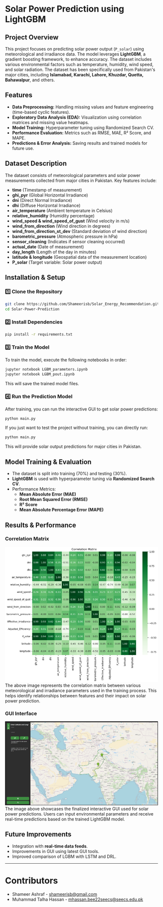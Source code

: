 # Solar Power Prediction using LightGBM

## Project Overview
This project focuses on predicting solar power output (`P_solar`) using meteorological and irradiance data. The model leverages **LightGBM**, a gradient boosting framework, to enhance accuracy. The dataset includes various environmental factors such as temperature, humidity, wind speed, and solar radiation. The dataset has been specifically used from Pakistan's major cities, including **Islamabad, Karachi, Lahore, Khuzdar, Quetta, Bahawalpur**, and others.

## Features
- **Data Preprocessing:** Handling missing values and feature engineering (time-based cyclic features).
- **Exploratory Data Analysis (EDA):** Visualization using correlation matrices and missing value heatmaps.
- **Model Training:** Hyperparameter tuning using Randomized Search CV.
- **Performance Evaluation:** Metrics such as RMSE, MAE, R² Score, and MAPE.
- **Predictions & Error Analysis:** Saving results and trained models for future use.

## Dataset Description
The dataset consists of meteorological parameters and solar power measurements collected from major cities in Pakistan. Key features include:
- **time** (Timestamp of measurement)
- **ghi_pyr** (Global Horizontal Irradiance)
- **dni** (Direct Normal Irradiance)
- **dhi** (Diffuse Horizontal Irradiance)
- **air_temperature** (Ambient temperature in Celsius)
- **relative_humidity** (Humidity percentage)
- **wind_speed & wind_speed_of_gust** (Wind velocity in m/s)
- **wind_from_direction** (Wind direction in degrees)
- **wind_from_direction_st_dev** (Standard deviation of wind direction)
- **barometric_pressure** (Atmospheric pressure in hPa)
- **sensor_cleaning** (Indicates if sensor cleaning occurred)
- **actual_date** (Date of measurement)
- **day_length** (Length of the day in minutes)
- **latitude & longitude** (Geospatial data of the measurement location)
- **P_solar** (Target variable: Solar power output)

## Installation & Setup
### 1️⃣ Clone the Repository
```sh
git clone https://github.com/Shameerisb/Solar_Energy_Recommendation.git
cd Solar-Power-Prediction
```

### 2️⃣ Install Dependencies
```sh
pip install -r requirements.txt
```

### 3️⃣ Train the Model
To train the model, execute the following notebooks in order:
```sh
jupyter notebook LGBM_parameters.ipynb
jupyter notebook LGBM_pout.ipynb
```
This will save the trained model files.

### 4️⃣ Run the Prediction Model
After training, you can run the interactive GUI to get solar power predictions:
```sh
python main.py
```
If you just want to test the project without training, you can directly run:
```sh
python main.py
```
This will provide solar output predictions for major cities in Pakistan.

## Model Training & Evaluation
- The dataset is split into training (70%) and testing (30%).
- **LightGBM** is used with hyperparameter tuning via **Randomized Search CV**.
- Performance Metrics:
  - **Mean Absolute Error (MAE)**
  - **Root Mean Squared Error (RMSE)**
  - **R² Score**
  - **Mean Absolute Percentage Error (MAPE)**

## Results & Performance
### Correlation Matrix

![Correlation_Matrix](Utilis\Corelation_Mat.png)
The above image represents the correlation matrix between various meteorological and irradiance parameters used in the training process. This helps identify relationships between features and their impact on solar power prediction.

### GUI Interface
![GUI Interface](Utilis/GUI.png)
The image above showcases the finalized interactive GUI used for solar power predictions. Users can input environmental parameters and receive real-time predictions based on the trained LightGBM model.

## Future Improvements
- Integration with **real-time data feeds**.
- Improvements in GUI using latest GUI tools.
- Improved comparison of LGBM with LSTM and DRL.

---
# Contributors

- Shameer Ashraf - shameerisb@gmail.com
- Muhammad Talha Hassan - mhassan.bee22seecs@seecs.edu.pk

